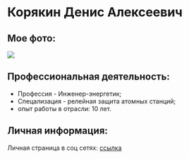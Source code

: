 # **Корякин Денис Алексеевич**

## Мое фото:
![](https://sun9-15.userapi.com/impg/qKCan-gN1lWt524w9lN41SrnN0MKGVVAT3mTDQ/Sx6SzkI9awQ.jpg?size=1431x2160&quality=96&sign=9b58b436a40e56b9d57592e1021f1d87&type=album)

## Профессиональная деятельность:
- Профессия - Инженер-энергетик;
- Спецализация - релейная защита атомных станций;
- опыт работы в отрасли: 10 лет.

## Личная информация:
Личная страница в соц сетях: [ссылка](https://vk.com/singler1991)